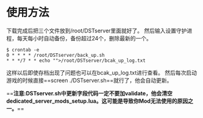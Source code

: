 # 使用方法
下载完成后把三个文件放到/root/DSTserver里面就好了。
然后输入设置守护进程，每天每小时自动备份，备份超过24个，删除最新的一个。
```shell
$ crontab -e
0 * * * * /root/DSTserver/back_up.sh
* * */7 * * echo "">/root/DSTserver/bcak_up_log.txt
```
这样以后即使存档出现了问题也可以在bcak_up_log.txt进行查看。
然后每次启动游戏的时候直接==screen ./DSTserver.sh==就行了，他会自动更新。

==**注意:DSTserver.sh中更新字段代码一定不要加validate，他会清空dedicated_server_mods_setup.lua。这可能是导致你Mod无法使用的原因之一。**==
